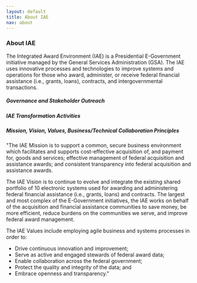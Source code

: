```yaml
---
layout: default
title: About IAE
nav: about
---
```


### About IAE

The Integrated Award Environment (IAE) is a Presidential E-Government initiative managed by the General Services Administration (GSA). The IAE uses innovative processes and technologies to improve systems and operations for those who award, administer, or receive federal financial assistance (i.e., grants, loans), contracts, and intergovernmental transactions.

##### Governance and Stakeholder Outreach 

##### IAE Transformation Activities

##### Mission, Vision, Values, Business/Technical Collaboration Principles

"The IAE Mission is to support a common, secure business environment which facilitates and supports cost-effective acquisition of, and payment for, goods and services; effective management of federal acquisition and assistance awards; and consistent transparency into federal acquisition and assistance awards.

The IAE Vision is to continue to evolve and integrate the existing shared portfolio of 10 electronic systems used for awarding and administering federal financial assistance (i.e., grants, loans) and contracts. The largest and most complex of the E-Government initiatives, the IAE works on behalf of the acquisition and financial assistance communities to save money, be more efficient, reduce burdens on the communities we serve, and improve federal award management.


The IAE Values include employing agile business and systems processes in order to:
   * Drive continuous innovation and improvement;        
   * Serve as active and engaged stewards of federal award data;         
   * Enable collaboration across the federal government;
   * Protect the quality and integrity of the data; and
   * Embrace openness and transparency."







